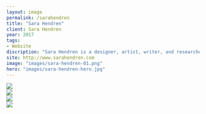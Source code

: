```yaml
---
layout: image
permalink: /sarahendren
title: "Sara Hendren"
client: Sara Hendren
year: 2017
tags:
- Website
discription: "Sara Hendren is a designer, artist, writer, and researcher whose work focuses on accessibility, disabilities, and collaborative public art projects. Sara approached us to help craft the visual design of her new personal website. We worked closely with Sara and developer Casey Gollan to create a place for Sara to blog and share new projects as the homebase for her online presence."
site: http://www.sarahendren.com
image: "images/sara-hendren-01.png"
hero: "images/sara-hendren-hero.jpg"
---
```


<div class="left"><img src="http://jarrettfuller.com/images/projects/sara-hendren-2.png"></div>
<div class="right"><img src="http://jarrettfuller.com/images/projects/sara-hendren-3.png"></div>

<div class="left"><img src="http://jarrettfuller.com/images/projects/sara-hendren-5.png"></div>
<div class="right"><img src="http://jarrettfuller.com/images/projects/sara-hendren-4.png"></div>
